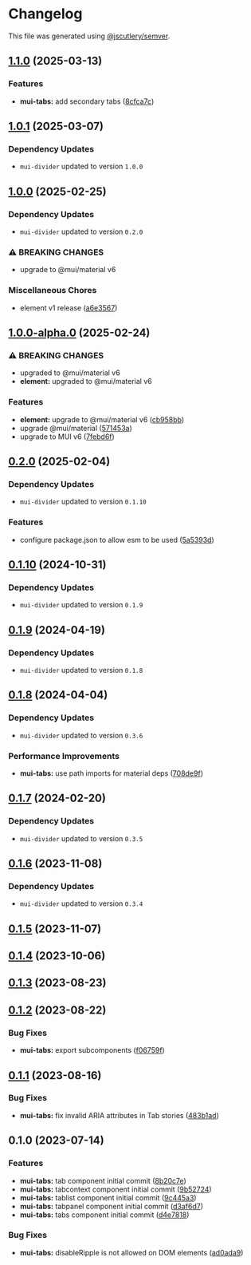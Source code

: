 # Changelog

This file was generated using [@jscutlery/semver](https://github.com/jscutlery/semver).

## [1.1.0](https://github.com/Availity/element/compare/@availity/mui-tabs@1.0.1...@availity/mui-tabs@1.1.0) (2025-03-13)


### Features

* **mui-tabs:** add secondary tabs ([8cfca7c](https://github.com/Availity/element/commit/8cfca7ce2d8b1dd6b8ccd7bbed2ddb506b159f38))

## [1.0.1](https://github.com/Availity/element/compare/@availity/mui-tabs@1.0.0...@availity/mui-tabs@1.0.1) (2025-03-07)

### Dependency Updates

* `mui-divider` updated to version `1.0.0`
## [1.0.0](https://github.com/Availity/element/compare/@availity/mui-tabs@1.0.0-alpha.0...@availity/mui-tabs@1.0.0) (2025-02-25)

### Dependency Updates

* `mui-divider` updated to version `0.2.0`

### ⚠ BREAKING CHANGES

* upgrade to @mui/material v6

### Miscellaneous Chores

* element v1 release ([a6e3567](https://github.com/Availity/element/commit/a6e35671185b9f13d25c7a39c4488ecb8774633e))

## [1.0.0-alpha.0](https://github.com/Availity/element/compare/@availity/mui-tabs@0.2.0...@availity/mui-tabs@1.0.0-alpha.0) (2025-02-24)


### ⚠ BREAKING CHANGES

* upgraded to @mui/material v6
* **element:** upgraded to @mui/material v6

### Features

* **element:** upgrade to @mui/material v6 ([cb958bb](https://github.com/Availity/element/commit/cb958bba99a4f1ee6dab323f0ff54b69e6fd3493))
* upgrade @mui/material ([571453a](https://github.com/Availity/element/commit/571453a34b21c344594ab4c03bc497d19aba942b))
* upgrade to MUI v6 ([7febd6f](https://github.com/Availity/element/commit/7febd6fd4fd58e87e1c97a832cea3b4595a35d58))

## [0.2.0](https://github.com/Availity/element/compare/@availity/mui-tabs@0.1.10...@availity/mui-tabs@0.2.0) (2025-02-04)

### Dependency Updates

* `mui-divider` updated to version `0.1.10`

### Features

* configure package.json to allow esm to be used ([5a5393d](https://github.com/Availity/element/commit/5a5393de761f52608e714dd94a05106937dd95db))

## [0.1.10](https://github.com/Availity/element/compare/@availity/mui-tabs@0.1.9...@availity/mui-tabs@0.1.10) (2024-10-31)

### Dependency Updates

* `mui-divider` updated to version `0.1.9`
## [0.1.9](https://github.com/Availity/element/compare/@availity/mui-tabs@0.1.8...@availity/mui-tabs@0.1.9) (2024-04-19)

### Dependency Updates

* `mui-divider` updated to version `0.1.8`
## [0.1.8](https://github.com/Availity/element/compare/@availity/mui-tabs@0.1.7...@availity/mui-tabs@0.1.8) (2024-04-04)

### Dependency Updates

* `mui-divider` updated to version `0.3.6`

### Performance Improvements

* **mui-tabs:** use path imports for material deps ([708de9f](https://github.com/Availity/element/commit/708de9f03b089bb3e4a4d4a5c66ab63a3304e399))

## [0.1.7](https://github.com/Availity/element/compare/@availity/mui-tabs@0.1.6...@availity/mui-tabs@0.1.7) (2024-02-20)

### Dependency Updates

* `mui-divider` updated to version `0.3.5`
## [0.1.6](https://github.com/Availity/element/compare/@availity/mui-tabs@0.1.5...@availity/mui-tabs@0.1.6) (2023-11-08)

### Dependency Updates

- `mui-divider` updated to version `0.3.4`

## [0.1.5](https://github.com/Availity/element/compare/@availity/mui-tabs@0.1.4...@availity/mui-tabs@0.1.5) (2023-11-07)

## [0.1.4](https://github.com/Availity/element/compare/@availity/mui-tabs@0.1.3...@availity/mui-tabs@0.1.4) (2023-10-06)

## [0.1.3](https://github.com/Availity/element/compare/@availity/mui-tabs@0.1.2...@availity/mui-tabs@0.1.3) (2023-08-23)

## [0.1.2](https://github.com/Availity/element/compare/@availity/mui-tabs@0.1.1...@availity/mui-tabs@0.1.2) (2023-08-22)

### Bug Fixes

- **mui-tabs:** export subcomponents ([f06759f](https://github.com/Availity/element/commit/f06759fa83a32aa8f7f549fa0011ab4fe183e77a))

## [0.1.1](https://github.com/Availity/element/compare/@availity/mui-tabs@0.1.0...@availity/mui-tabs@0.1.1) (2023-08-16)

### Bug Fixes

- **mui-tabs:** fix invalid ARIA attributes in Tab stories ([483b1ad](https://github.com/Availity/element/commit/483b1ad0fd30025cbce96e03dec0e496467f75ef))

## 0.1.0 (2023-07-14)

### Features

- **mui-tabs:** tab component initial commit ([8b20c7e](https://github.com/Availity/element/commit/8b20c7e6be1759a256f110be91f2113c011a8727))
- **mui-tabs:** tabcontext component initial commit ([9b52724](https://github.com/Availity/element/commit/9b52724abcc70aff355377fff3b81177df271441))
- **mui-tabs:** tablist component initial commit ([9c445a3](https://github.com/Availity/element/commit/9c445a3d963b5d52852e0a216d058c4e6d6e76b4))
- **mui-tabs:** tabpanel component initial commit ([d3af6d7](https://github.com/Availity/element/commit/d3af6d7ab1487b39f958e8f4ecbfe73d19cf86d9))
- **mui-tabs:** tabs component initial commit ([d4e7818](https://github.com/Availity/element/commit/d4e7818f4123d215e4cd0f5df475b5fb0eadc69a))

### Bug Fixes

- **mui-tabs:** disableRipple is not allowed on DOM elements ([ad0ada9](https://github.com/Availity/element/commit/ad0ada98922f339ec79cf64f081b54c34107c0b1))
